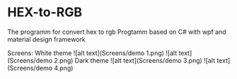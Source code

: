 # HEX-to-RGB
The programm for convert hex to rgb
Progtamm based on C# with wpf and material design framework

Screens:
White theme
![alt text](Screens/demo 1.png)
![alt text](Screens/demo 2.png)
Dark theme
![alt text](Screens/demo 3.png)
![alt text](Screens/demo 4.png)
